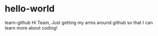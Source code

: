 # hello-world
learn-github
Hi Team,
Just getting my arms around github so that I can learn more about coding!
